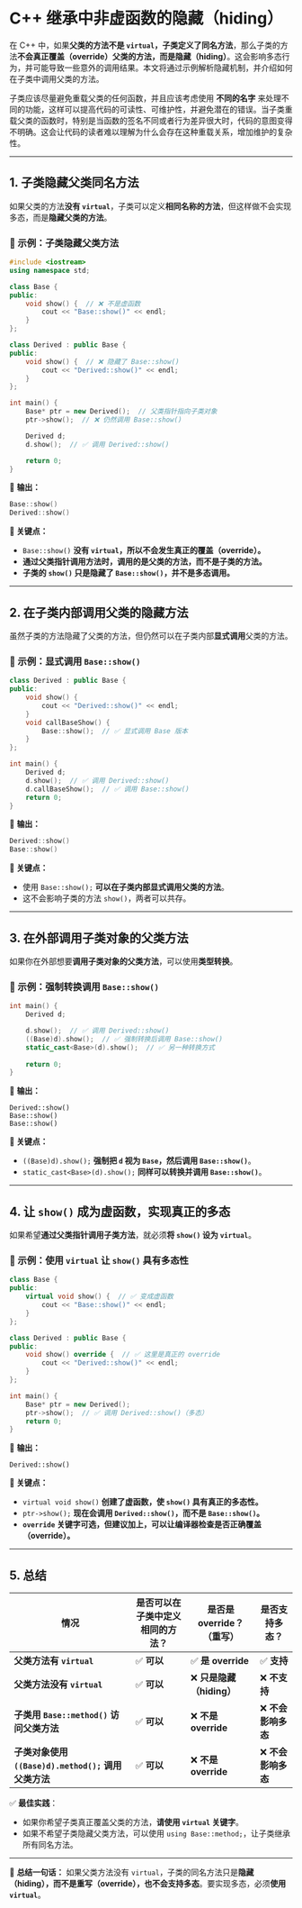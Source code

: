 # C++ 继承中非虚函数的隐藏（hiding）

在 C++ 中，如果**父类的方法不是 `virtual`，子类定义了同名方法**，那么子类的方法**不会真正覆盖（override）父类的方法，而是隐藏（hiding）**。这会影响多态行为，并可能导致一些意外的调用结果。本文将通过示例解析隐藏机制，并介绍如何在子类中调用父类的方法。

子类应该尽量避免重载父类的任何函数，并且应该考虑使用 **不同的名字** 来处理不同的功能，这样可以提高代码的可读性、可维护性，并避免潜在的错误。当子类重载父类的函数时，特别是当函数的签名不同或者行为差异很大时，代码的意图变得不明确。这会让代码的读者难以理解为什么会存在这种重载关系，增加维护的复杂性。

---

## 1. 子类隐藏父类同名方法

如果父类的方法**没有 `virtual`**，子类可以定义**相同名称的方法**，但这样做不会实现多态，而是**隐藏父类的方法**。

### 🌟 示例：子类隐藏父类方法

```cpp
#include <iostream>
using namespace std;

class Base {
public:
    void show() {  // ❌ 不是虚函数
        cout << "Base::show()" << endl;
    }
};

class Derived : public Base {
public:
    void show() {  // ❌ 隐藏了 Base::show()
        cout << "Derived::show()" << endl;
    }
};

int main() {
    Base* ptr = new Derived();  // 父类指针指向子类对象
    ptr->show();  // ❌ 仍然调用 Base::show()

    Derived d;
    d.show();  // ✅ 调用 Derived::show()

    return 0;
}
```

🔹 **输出：**

```cpp
Base::show()
Derived::show()
```

**🚀 关键点：**

- `Base::show()` **没有 `virtual`，所以不会发生真正的覆盖（override）。**
- **通过父类指针调用方法时，调用的是父类的方法，而不是子类的方法。**
- **子类的 `show()` 只是隐藏了 `Base::show()`，并不是多态调用。**

---

## 2. 在子类内部调用父类的隐藏方法

虽然子类的方法隐藏了父类的方法，但仍然可以在子类内部**显式调用**父类的方法。

### 🌟 示例：显式调用 `Base::show()`

```cpp
class Derived : public Base {
public:
    void show() {
        cout << "Derived::show()" << endl;
    }
    void callBaseShow() {
        Base::show();  // ✅ 显式调用 Base 版本
    }
};

int main() {
    Derived d;
    d.show();  // ✅ 调用 Derived::show()
    d.callBaseShow();  // ✅ 调用 Base::show()
    return 0;
}
```

🔹 **输出：**

```cpp
Derived::show()
Base::show()
```

**🚀 关键点：**

- 使用 `Base::show();` **可以在子类内部显式调用父类的方法**。
- 这不会影响子类的方法 `show()`，两者可以共存。

---

## 3. 在外部调用子类对象的父类方法

如果你在外部想要**调用子类对象的父类方法**，可以使用**类型转换**。

### 🌟 示例：强制转换调用 `Base::show()`
```cpp
int main() {
    Derived d;

    d.show();  // ✅ 调用 Derived::show()
    ((Base)d).show();  // ✅ 强制转换后调用 Base::show()
    static_cast<Base>(d).show();  // ✅ 另一种转换方式
    
    return 0;
}
```
🔹 **输出：**
```
Derived::show()
Base::show()
Base::show()
```

**🚀 关键点：**
- `((Base)d).show();` **强制把 `d` 视为 `Base`，然后调用 `Base::show()`**。
- `static_cast<Base>(d).show();` **同样可以转换并调用 `Base::show()`**。

---

## 4. 让 `show()` 成为虚函数，实现真正的多态

如果希望**通过父类指针调用子类方法**，就必须**将 `show()` 设为 `virtual`**。

### 🌟 示例：使用 `virtual` 让 `show()` 具有多态性
```cpp
class Base {
public:
    virtual void show() {  // ✅ 变成虚函数
        cout << "Base::show()" << endl;
    }
};

class Derived : public Base {
public:
    void show() override {  // ✅ 这里是真正的 override
        cout << "Derived::show()" << endl;
    }
};

int main() {
    Base* ptr = new Derived();
    ptr->show();  // ✅ 调用 Derived::show()（多态）
    return 0;
}
```
🔹 **输出：**
```
Derived::show()
```

**🚀 关键点：**
- `virtual void show()` **创建了虚函数，使 `show()` 具有真正的多态性。**
- `ptr->show();` **现在会调用 `Derived::show()`，而不是 `Base::show()`。**
- **`override` 关键字可选，但建议加上，可以让编译器检查是否正确覆盖（override）。**

---

## 5. 总结

| **情况**                                            | **是否可以在子类中定义相同的方法？** | **是否是 override？（重写）** | **是否支持多态？** |
| --------------------------------------------------- | ------------------------------------ | ----------------------------- | ------------------ |
| **父类方法有 `virtual`**                            | ✅ **可以**                           | ✅ **是 override**             | ✅ **支持**         |
| **父类方法没有 `virtual`**                          | ✅ **可以**                           | ❌ **只是隐藏（hiding）**      | ❌ **不支持**       |
| **子类用 `Base::method()` 访问父类方法**            | ✅ **可以**                           | ❌ **不是 override**           | ❌ **不会影响多态** |
| **子类对象使用 `((Base)d).method();` 调用父类方法** | ✅ **可以**                           | ❌ **不是 override**           | ❌ **不会影响多态** |

✅ **最佳实践**：

- 如果你希望子类真正覆盖父类的方法，**请使用 `virtual` 关键字**。
- 如果不希望子类隐藏父类方法，可以使用 `using Base::method;`，让子类继承所有同名方法。

---

📌 **总结一句话：**
如果父类方法没有 `virtual`，子类的同名方法只是**隐藏（hiding），而不是重写（override），也不会支持多态**。要实现多态，必须**使用 `virtual`**。
